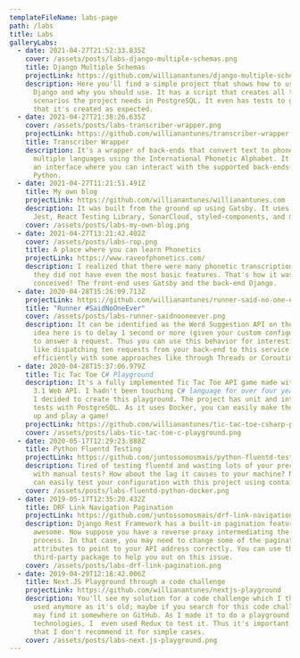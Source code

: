 ```yaml
---
templateFileName: labs-page
path: /labs
title: Labs
galleryLabs:
  - date: 2021-04-27T21:52:33.835Z
    cover: /assets/posts/labs-django-multiple-schemas.png
    title: Django Multiple Schemas
    projectLink: https://github.com/willianantunes/django-multiple-schemas
    description: Here you'll find a simple project that shows how to use schema with
      Django and why you should use. It has a script that creates all the
      scenarios the project needs in PostgreSQL. It even has tests to guarantee
      that it's created as expected.
  - date: 2021-04-27T21:38:26.635Z
    cover: /assets/posts/labs-transcriber-wrapper.png
    projectLink: https://github.com/willianantunes/transcriber-wrapper
    title: Transcriber Wrapper
    description: It's a wrapper of back-ends that convert text to phones for
      multiple languages using the International Phonetic Alphabet. It provides
      an interface where you can interact with the supported back-ends using
      Python.
  - date: 2021-04-27T11:21:51.491Z
    title: My own blog
    projectLink: https://github.com/willianantunes/willianantunes.com
    description: It was built from the ground up using Gatsby. It uses Netlify CMS,
      Jest, React Testing Library, SonarCloud, styled-components, and many more!
    cover: /assets/posts/labs-my-own-blog.png
  - date: 2021-04-27T13:21:42.402Z
    cover: /assets/posts/labs-rop.png
    title: A place where you can learn Phonetics
    projectLink: https://www.raveofphonetics.com/
    description: I realized that there were many phonetic transcription sites, but
      they did not have even the most basic features. That's how it was
      conceived! The front-end uses Gatsby and the back-end Django.
  - date: 2020-04-28T15:26:09.713Z
    projectLink: https://github.com/willianantunes/runner-said-no-one-ever/
    title: "Runner #SaidNoOneEver"
    cover: /assets/posts/labs-runner-saidnooneever.png
    description: It can be identified as the Word Suggestion API on the image. The
      idea here is to delay 1 second or more (given your custom configuration)
      to answer a request. Thus you can use this behavior for interesting tests,
      like dispatching ten requests from your back-end to this service and do it
      efficiently with some approaches like through Threads or Coroutines.
  - date: 2020-04-28T15:37:06.979Z
    title: Tic Tac Toe C# Playground
    description: It's a fully implemented Tic Tac Toe API game made with .NET Core
      3.1 Web API. I hadn't been touching C# language for over four years until
      I decided to create this playground. The project has unit and integration
      tests with PostgreSQL. As it uses Docker, you can easily make the service
      up and play a game!
    projectLink: https://github.com/willianantunes/tic-tac-toe-csharp-playground
    cover: /assets/posts/labs-tic-tac-toe-c-playground.png
  - date: 2020-05-17T12:29:23.888Z
    title: Python Fluentd Testing
    projectLink: https://github.com/juntossomosmais/python-fluentd-testing
    description: Tired of testing fluentd and wasting lots of your precious time
      with manual tests? How about the lag it causes to your machine? Now you
      can easily test your configuration with this project using containers!
    cover: /assets/posts/labs-fluentd-python-docker.png
  - date: 2019-05-17T12:35:20.432Z
    title: DRF Link Navigation Pagination
    projectLink: https://github.com/juntossomosmais/drf-link-navigation-pagination
    description: Django Rest Framework has a built-in pagination feature, and that's
      awesome. Now suppose you have a reverse proxy intermediating the request
      process. In that case, you may need to change some of the pagination
      attributes to point to your API address correctly. You can use this
      third-party package to help you out on this issue.
    cover: /assets/posts/labs-drf-link-pagination.png
  - date: 2019-04-29T12:18:42.006Z
    title: Next.JS Playground through a code challenge
    projectLink: https://github.com/willianantunes/nextjs-playground
    description: You'll see my solution for a code challenge which I think is not
      used anymore as it's old; maybe if you search for this code challenge, you
      may find it somewhere on GitHub. As I made it to do a playground on some
      technologies, I  even used Redux to test it. Thus it's important to say
      that I don't recommend it for simple cases.
    cover: /assets/posts/labs-next.js-playground.png
---
```

